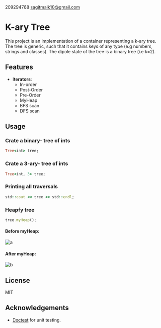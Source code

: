 209294768 sagitmalk10@gmail.com
# K-ary Tree

This project is an implementation of a container representing a k-ary tree. The tree is generic, such that it contains keys of any type (e.g numbers, strings and classes). The dipole state of the tree is a binary tree (i.e k=2).
## Features

- **Iterators**:
  - In-order
  - Post-Order
  - Pre-Order
  - MyHeap
  - BFS scan
  - DFS scan



## Usage
### Crate a binary- tree of ints
```ruby
Tree<int> tree;
```
### Crate a 3-ary- tree of ints
```ruby
Tree<int, 3> tree;
```

### Printing all traversals
```ruby
std::cout << tree << std::endl;
```
### Heapfy tree
```ruby
tree.myHeap();
```
#### Before myHeap:
![a](https://github.com/SagitMalka/KaryTree/assets/118733667/edf2f723-07d9-4b80-8f0c-e34ba9f89d6f)
#### After myHeap:
![b](https://github.com/SagitMalka/KaryTree/assets/118733667/d8bb4901-939d-47cd-bd19-dc71714ac028)

## License
MIT
## Acknowledgements
- [Doctest](https://github.com/doctest/doctest) for unit testing.
